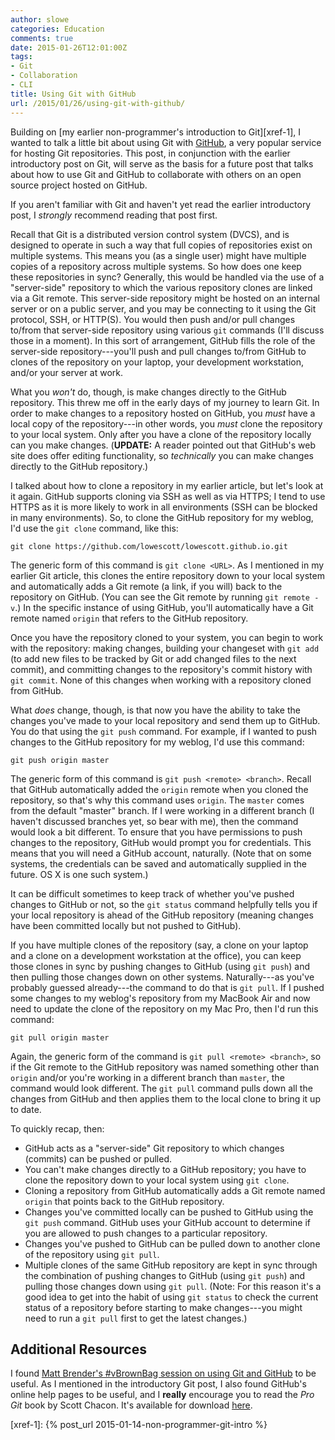 ```yaml
---
author: slowe
categories: Education
comments: true
date: 2015-01-26T12:01:00Z
tags:
- Git
- Collaboration
- CLI
title: Using Git with GitHub
url: /2015/01/26/using-git-with-github/
---
```


Building on [my earlier non-programmer's introduction to Git][xref-1], I wanted to talk a little bit about using Git with [GitHub][link-1], a very popular service for hosting Git repositories. This post, in conjunction with the earlier introductory post on Git, will serve as the basis for a future post that talks about how to use Git and GitHub to collaborate with others on an open source project hosted on GitHub.

If you aren't familiar with Git and haven't yet read the earlier introductory post, I _strongly_ recommend reading that post first.

Recall that Git is a distributed version control system (DVCS), and is designed to operate in such a way that full copies of repositories exist on multiple systems. This means you (as a single user) might have multiple copies of a repository across multiple systems. So how does one keep these repositories in sync? Generally, this would be handled via the use of a "server-side" repository to which the various repository clones are linked via a Git remote. This server-side repository might be hosted on an internal server or on a public server, and you may be connecting to it using the Git protocol, SSH, or HTTP(S). You would then push and/or pull changes to/from that server-side repository using various `git` commands (I'll discuss those in a moment). In this sort of arrangement, GitHub fills the role of the server-side repository---you'll push and pull changes to/from GitHub to clones of the repository on your laptop, your development workstation, and/or your server at work.

What you _won't_ do, though, is make changes directly to the GitHub repository. This threw me off in the early days of my journey to learn Git. In order to make changes to a repository hosted on GitHub, you _must_ have a local copy of the repository---in other words, you _must_ clone the repository to your local system. Only after you have a clone of the repository locally can you make changes. (**UPDATE:** A reader pointed out that GitHub's web site does offer  editing functionality, so _technically_ you can make changes directly to the GitHub repository.)

I talked about how to clone a repository in my earlier article, but let's look at it again. GitHub supports cloning via SSH as well as via HTTPS; I tend to use HTTPS as it is more likely to work in all environments (SSH can be blocked in many environments). So, to clone the GitHub repository for my weblog, I'd use the `git clone` command, like this:

	git clone https://github.com/lowescott/lowescott.github.io.git

The generic form of this command is `git clone <URL>`. As I mentioned in my earlier Git article, this clones the entire repository down to your local system and automatically adds a Git remote (a link, if you will) back to the repository on GitHub. (You can see the Git remote by running `git remote -v`.) In the specific instance of using GitHub, you'll automatically have a Git remote named `origin` that refers to the GitHub repository.

Once you have the repository cloned to your system, you can begin to work with the repository: making changes, building your changeset with `git add` (to add new files to be tracked by Git or add changed files to the next commit), and committing changes to the repository's commit history with `git commit`. None of this changes when working with a repository cloned from GitHub.

What _does_ change, though, is that now you have the ability to take the changes you've made to your local repository and send them up to GitHub. You do that using the `git push` command. For example, if I wanted to push changes to the GitHub repository for my weblog, I'd use this command:

	git push origin master

The generic form of this command is `git push <remote> <branch>`. Recall that GitHub automatically added the `origin` remote when you cloned the repository, so that's why this command uses `origin`. The `master` comes from the default "master" branch. If I were working in a different branch (I haven't discussed branches yet, so bear with me), then the command would look a bit different. To ensure that you have permissions to push changes to the repository, GitHub would prompt you for credentials. This means that you will need a GitHub account, naturally. (Note that on some systems, the credentials can be saved and automatically supplied in the future. OS X is one such system.)

It can be difficult sometimes to keep track of whether you've pushed changes to GitHub or not, so the `git status` command helpfully tells you if your local repository is ahead of the GitHub repository (meaning changes have been committed locally but not pushed to GitHub).

If you have multiple clones of the repository (say, a clone on your laptop and a clone on a development workstation at the office), you can keep those clones in sync by pushing changes to GitHub (using `git push`) and then pulling those changes down on other systems. Naturally---as you've probably guessed already---the command to do that is `git pull`. If I pushed some changes to my weblog's repository from my MacBook Air and now need to update the clone of the repository on my Mac Pro, then I'd run this command:

	git pull origin master

Again, the generic form of the command is `git pull <remote> <branch>`, so if the Git remote to the GitHub repository was named something other than `origin` and/or you're working in a different branch than `master`, the command would look different. The `git pull` command pulls down all the changes from GitHub and then applies them to the local clone to bring it up to date.

To quickly recap, then:

* GitHub acts as a "server-side" Git repository to which changes (commits) can be pushed or pulled.
* You can't make changes directly to a GitHub repository; you have to clone the repository down to your local system using `git clone`.
* Cloning a repository from GitHub automatically adds a Git remote named `origin` that points back to the GitHub repository.
* Changes you've committed locally can be pushed to GitHub using the `git push` command. GitHub uses your GitHub account to determine if you are allowed to push changes to a particular repository.
* Changes you've pushed to GitHub can be pulled down to another clone of the repository using `git pull`.
* Multiple clones of the same GitHub repository are kept in sync through the combination of pushing changes to GitHub (using `git push`) and pulling those changes down using `git pull`. (Note: For this reason it's a good idea to get into the habit of using `git status` to check the current status of a repository before starting to make changes---you might need to run a `git pull` first to get the latest changes.)

## Additional Resources

I found [Matt Brender's #vBrownBag session on using Git and GitHub][link-2] to be useful. As I mentioned in the introductory Git post, I also found GitHub's online help pages to be useful, and I **really** encourage you to read the _Pro Git_ book by Scott Chacon. It's available for download [here][link-3].



[link-1]: https://github.com
[link-2]: http://professionalvmware.com/2014/10/vbrownbag-devops-follow-up-git-with-matthew-brender-mjbrender/
[link-3]: http://www.git-scm.com/book/en/v2
[xref-1]: {% post_url 2015-01-14-non-programmer-git-intro %}
